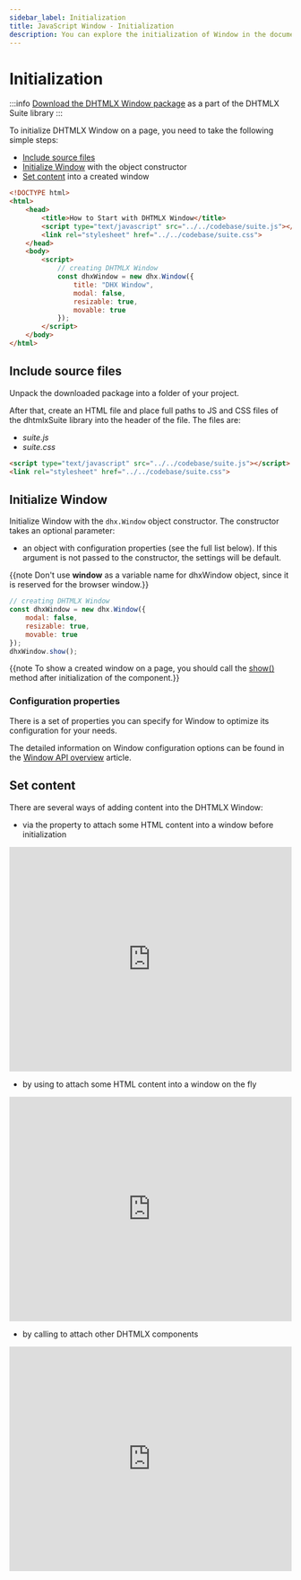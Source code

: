 ```yaml
---
sidebar_label: Initialization
title: JavaScript Window - Initialization 
description: You can explore the initialization of Window in the documentation of the DHTMLX JavaScript UI library. Browse developer guides and API reference, try out code examples and live demos, and download a free 30-day evaluation version of DHTMLX Suite 7.
---
```


# Initialization

:::info
[Download the DHTMLX Window package](https://dhtmlx.com/docs/products/dhtmlxSuite/download.shtml) as a part of the DHTMLX Suite library
:::

To initialize DHTMLX Window on a page, you need to take the following simple steps:

- [Include source files](#include-source-files)
- [Initialize Window](#initialize-window) with the object constructor
- [Set content](#set-content) into a created window

~~~html title="index.html"
<!DOCTYPE html>
<html>
    <head>
        <title>How to Start with DHTMLX Window</title>         
        <script type="text/javascript" src="../../codebase/suite.js"></script>
        <link rel="stylesheet" href="../../codebase/suite.css">
    </head>
    <body>
        <script>
            // creating DHTMLX Window 
            const dhxWindow = new dhx.Window({
                title: "DHX Window",
				modal: false,
				resizable: true,
				movable: true
			});
        </script>
    </body>
</html>
~~~

## Include source files

Unpack the downloaded package into a folder of your project.

After that, create an HTML file and place full paths to JS and CSS files of the dhtmlxSuite library into the header of the file. The files are:

- *suite.js*
- *suite.css*

~~~html title="index.html"
<script type="text/javascript" src="../../codebase/suite.js"></script>
<link rel="stylesheet" href="../../codebase/suite.css">
~~~

## Initialize Window

Initialize Window with the `dhx.Window` object constructor. The constructor takes an optional parameter:

- an object with configuration properties (see the full list below). If this argument is not passed to the constructor, the settings will be default.

{{note Don't use **window** as a variable name for dhxWindow object, since it is reserved for the browser window.}}

~~~js title="index.js"
// creating DHTMLX Window
const dhxWindow = new dhx.Window({
    modal: false,
	resizable: true,
	movable: true
});
dhxWindow.show();
~~~


{{note To show a created window on a page, you should call the [show()](window/api/window_show_method.md) method after initialization of the component.}}

### Configuration properties

There is a set of properties you can specify for Window to optimize its configuration for your needs.

The detailed information on Window configuration options can be found in the [Window API overview](window/api/api_overview.md#properties) article.

## Set content

There are several ways of adding content into the DHTMLX Window:

- via the [](window/api/window_html_config.md) property to attach some HTML content into a window before initialization

<iframe src="https://snippet.dhtmlx.com/6qqezjxe?mode=js" frameborder="0" class="snippet_iframe" width="100%" height="400"></iframe>

- by using [](window/api/window_attachhtml_method.md) to attach some HTML content into a window on the fly

<iframe src="https://snippet.dhtmlx.com/6uelt44m?mode=js" frameborder="0" class="snippet_iframe" width="100%" height="400"></iframe>

- by calling [](window/api/window_attach_method.md) to attach other DHTMLX components

<iframe src="https://snippet.dhtmlx.com/t9ncuuou?mode=js" frameborder="0" class="snippet_iframe" width="100%" height="400"></iframe>

